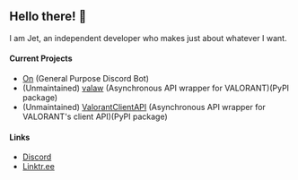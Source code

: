 ## Hello there! :wave:

I am Jet, an independent developer who makes just about whatever I want.

#### Current Projects
- [On](https://onbot.xyz/) (General Purpose Discord Bot)
- (Unmaintained) [valaw](https://github.com/Jet612/valaw) (Asynchronous API wrapper for VALORANT)(PyPI package)
- (Unmaintained) [ValorantClientAPI](https://github.com/Jet612/VALORANT-Async-Client-API) (Asynchronous API wrapper for VALORANT's client API)(PyPI package)

#### Links
- [Discord]([https://discord.gg/mVXpvunBbF](https://discord.gg/mVXpvunBbF))
- [Linktr.ee](https://linktr.ee/jet612)
